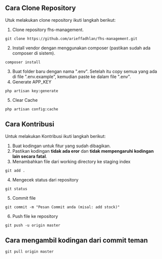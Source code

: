 ## Cara Clone Repository

Utuk melakukan clone repository ikuti langkah berikut:

1. Clone repository fhs-management.

```console
git clone https://github.com/arieffadhlan/fhs-management.git
```

2. Install vendor dengan menggunakan composer (pastikan sudah ada composer di sistem).

```console
composer install
```

3.  Buat folder baru dengan nama ".env". Setelah itu copy semua yang ada di file ".env.example", kemudian paste ke dalam file ".env".
4.  Generate APP_KEY

```console
php artisan key:generate
```

5.  Clear Cache

```console
php artisan config:cache
```

## Cara Kontribusi

Untuk melakukan Kontribusi ikuti langkah berikut:

1. Buat kodingan untuk fitur yang sudah dibagikan.
2. Pastikan kodingan **tidak ada eror** dan **tidak mempengaruhi kodingan lain secara fatal**.
3. Menambahkan file dari working directory ke staging index

```console
git add .
```

4. Mengecek status dari repository

```console
git status
```

5. Commit file

```console
git commit -m "Pesan Commit anda (misal: add stock)"
```

6. Push file ke repository

```console
git push -u origin master
```

## Cara mengambil kodingan dari commit teman

```console
git pull origin master
```
